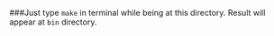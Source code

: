 ###Just type `make` in terminal while being at this directory. Result will appear at `bin` directory.
